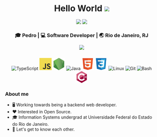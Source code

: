 <div align="center">
  <h1> Hello World <img src="https://media.giphy.com/media/hvRJCLFzcasrR4ia7z/giphy.gif" width="25px"></h1>
</div>

<div display = "flex" align = "center">
  <img height = "180em" src="https://github-readme-stats.vercel.app/api?username=pedrolucaspalma&theme=onedark"/>
  <img height = "180em" src="https://github-readme-stats.vercel.app/api/top-langs/?username=pedrolucaspalma&theme=onedark"/>
</div>


<div display = "flex" align= "center">
  <h3> 🎓 Pedro | 💻 Software Developer | 🌏 Rio de Janeiro, RJ </h3>
  <a href="https://www.linkedin.com/in/pedrolucaspalma" target="_blank"><img src="https://img.shields.io/badge/-LinkedIn-%230077B5?style=for-the-badge&logo=linkedin&logoColor=white" target="_blank"></a>
  
  #####

</div>

<div align='center'>
  <p align='center'> 
    <img alt ="TypeScript" width="40" height="40" src="https://upload.wikimedia.org/wikipedia/commons/thumb/4/4c/Typescript_logo_2020.svg/512px-Typescript_logo_2020.svg.png">
      <img alt="JavaScript" width="40" height="40" src="https://raw.githubusercontent.com/github/explore/80688e429a7d4ef2fca1e82350fe8e3517d3494d/topics/javascript/javascript.png">
      <img alt="Node.js" width="40" height="40" src="https://raw.githubusercontent.com/github/explore/80688e429a7d4ef2fca1e82350fe8e3517d3494d/topics/nodejs/nodejs.png">
      <img alt = "Java" width="40" height="40" src="https://raw.githubusercontent.com/jmnote/z-icons/master/svg/java.svg">
      <img alt = "HTML" height="40" width="40" src="https://raw.githubusercontent.com/devicons/devicon/master/icons/html5/html5-original.svg">
      <img alt = "CSS" height="40" width="40" src="https://raw.githubusercontent.com/devicons/devicon/master/icons/css3/css3-original.svg">
      <img alt = "Linux" width="40" height="40" src="https://raw.githubusercontent.com/Thomas-George-T/Thomas-George-T/master/assets/linux-tux.svg"> 
      <img alt = "Git" width="40" height="40" src="https://www.vectorlogo.zone/logos/git-scm/git-scm-icon.svg">
      <img alt = "Bash" width="40" height="40" src="https://raw.githubusercontent.com/jmnote/z-icons/master/svg/bash.svg">
      <img alt = "C++" width="40" height="40" src="https://raw.githubusercontent.com/devicons/devicon/master/icons/cplusplus/cplusplus-original.svg">
  </p>
 </div>
 
### About me

- 🖥️ Working towards being a backend web developer.
- ♥️ Interested in Open Source.
- 🎓  Information Systems undergrad at Universidade Federal do Estado do Rio de Janeiro.
- 💭  Let's get to know each other.
